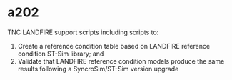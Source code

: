 # a202
TNC LANDFIRE support scripts including scripts to:
1. Create a reference condition table based on LANDFIRE reference condition ST-Sim library; and
2. Validate that LANDFIRE reference condition models produce the same results following a SyncroSim/ST-Sim version upgrade
